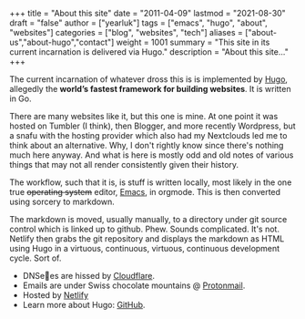 +++
title = "About this site"
date = "2011-04-09"
lastmod = "2021-08-30"
draft = "false"
author = ["yearluk"]
tags = ["emacs", "hugo", "about", "websites"]
categories = ["blog", "websites", "tech"]
aliases = ["about-us","about-hugo","contact"]
weight = 1001
summary = "This site in its current incarnation is delivered via Hugo."
description = "About this site..."
+++


The current incarnation of whatever dross this is is implemented by [Hugo](https://gohugo.io), allegedly the **world’s fastest framework for building websites**. It is written in Go.

There are many websites like it, but this one is mine. At one point it was hosted on Tumbler (I think), then Blogger, and more recently Wordpress, but a snafu with the hosting provider which also had my Nextclouds led me to think about an alternative. Why, I don't rightly know since there's nothing much here anyway. And what is here is mostly odd and old notes of various things that may not all render consistently given their history.

The workflow, such that it is, is stuff is written locally, most likely in the one true ~~operating system~~ editor, [Emacs](https://www.gnu.org/software/emacs/), in orgmode. This is then converted using sorcery to markdown. 

The markdown is moved, usually manually, to a directory under git source control which is linked up to github. Phew. Sounds complicated. It's not. Netlify then grabs the git repository and displays the markdown as HTML using Hugo in a virtuous, continuous, virtuous, continuous development cycle. Sort of.

- DNSe🐍es are hissed by [Cloudflare](https://cloudflare.com). 
- Emails are under Swiss chocolate mountains @ [Protonmail](https://protonmail.ch).  
- Hosted by [Netlify](https://netlify.com)
- Learn more about Hugo: [GitHub](https://github.com/gohugoio).
